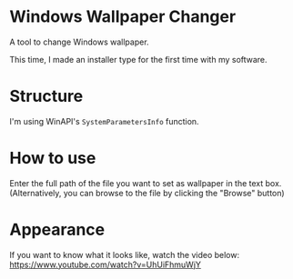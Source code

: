 # Windows Wallpaper Changer
A tool to change Windows wallpaper.

This time, I made an installer type for the first time with my software.

# Structure
I'm using WinAPI's ```SystemParametersInfo``` function.

# How to use
Enter the full path of the file you want to set as wallpaper in the text box. (Alternatively, you can browse to the file by clicking the "Browse" button)

# Appearance
If you want to know what it looks like, watch the video below: https://www.youtube.com/watch?v=UhUiFhmuWjY
